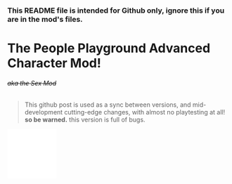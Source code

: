 ### This README file is intended for Github only, ignore this if you are in the mod's files.

# The People Playground Advanced Character Mod!
###### ~~aka the Sex Mod~~


> This github post is used as a sync between versions,
and mid-development cutting-edge changes,
with almost no playtesting at all! **so be warned.**
this version is full of bugs.

![sex mod category icon image](caticon.png)
